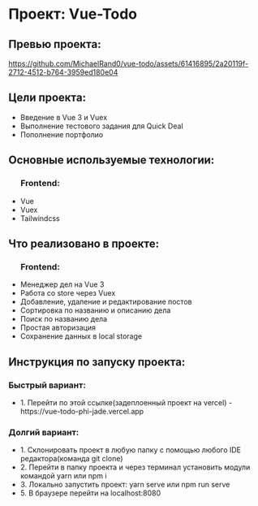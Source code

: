 <h1>Проект: Vue-Todo</h1>

<h2>Превью проекта:</h2>

https://github.com/MichaelRand0/vue-todo/assets/61416895/2a20119f-2712-4512-b764-3959ed180e04


<h2>Цели проекта:</h2>
<ul>
  <li>Введение в Vue 3 и Vuex</li>
  <li>Выполнение тестового задания для Quick Deal</li>
  <li>Пополнение портфолио</li>
</ul>
<h2>Основные используемые технологии:</h2>
<ul>
  <h3>Frontend:</h3>
  <li>Vue</li>
  <li>Vuex</li>
  <li>Tailwindcss</li>
</ul>
<h2>Что реализовано в проекте:</h2>
<ul>
  <h3>Frontend:</h3>
  <li>Менеджер дел на Vue 3</li>
  <li>Работа со store через Vuex</li>
  <li>Добавление, удаление и редактирование постов</li>
  <li>Сортировка по названию и описанию дела</li>
  <li>Поиск по названию дела</li>
  <li>Простая авторизация</li>
  <li>Сохранение данных в local storage</li>
</ul>
<h2>Инструкция по запуску проекта:</h2>
<h3>Быстрый вариант:</h3>
<ul>
  <li>1. Перейти по этой ссылке(задеплоенный проект на vercel) - https://vue-todo-phi-jade.vercel.app</li>
</ul>
<h3>Долгий вариант:</h3>
<ul>
  <li>1. Склонировать проект в любую папку с помощью любого IDE редактора(команда git clone)</li>
  <li>2. Перейти в папку проекта и через терминал установить модули командой yarn или npm i</li>
  <li>3. Локально запустить проект: yarn serve или npm run serve</li>
  <li>5. В браузере перейти на localhost:8080</li>
</ul>
